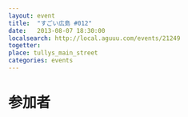 ```yaml
---
layout: event
title:  "すごい広島 #012"
date:   2013-08-07 18:30:00
localsearch: http://local.aguuu.com/events/21249
togetter:
place: tullys_main_street
categories: events
---
```


# 参加者
